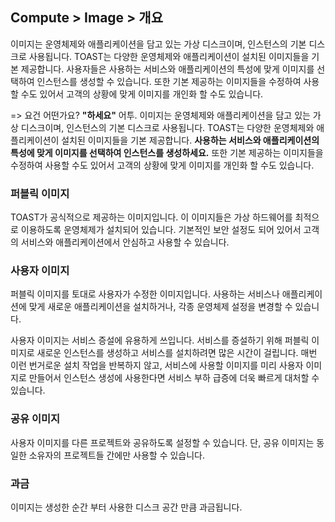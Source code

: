 ## Compute > Image > 개요

이미지는 운영체제와 애플리케이션을 담고 있는 가상 디스크이며, 인스턴스의 기본 디스크로 사용됩니다. TOAST는 다양한 운영체제와 애플리케이션이 설치된 이미지들을 기본 제공합니다. 사용자들은 사용하는 서비스와 애플리케이션의 특성에 맞게 이미지를 선택하여 인스턴스를 생성할 수 있습니다. 또한 기본 제공하는 이미지들을 수정하여 사용할 수도 있어서 고객의 상황에 맞게 이미지를 개인화 할 수도 있습니다. 

=> 요건 어떤가요? **"하세요"** 어투.
이미지는 운영체제와 애플리케이션을 담고 있는 가상 디스크이며, 인스턴스의 기본 디스크로 사용됩니다. TOAST는 다양한 운영체제와 애플리케이션이 설치된 이미지들을 기본 제공합니다. **사용하는 서비스와 애플리케이션의 특성에 맞게 이미지를 선택하여 인스턴스를 생성하세요.** 또한 기본 제공하는 이미지들을 수정하여 사용할 수도 있어서 고객의 상황에 맞게 이미지를 개인화 할 수도 있습니다.

### 퍼블릭 이미지

TOAST가 공식적으로 제공하는 이미지입니다. 이 이미지들은 가상 하드웨어를 최적으로 이용하도록 운영체제가 설치되어 있습니다. 기본적인 보안 설정도 되어 있어서 고객의 서비스와 애플리케이션에서 안심하고 사용할 수 있습니다.

### 사용자 이미지

퍼블릭 이미지를 토대로 사용자가 수정한 이미지입니다. 사용하는 서비스나 애플리케이션에 맞게 새로운 애플리케이션을 설치하거나, 각종 운영체제 설정을 변경할 수 있습니다.

사용자 이미지는 서비스 증설에 유용하게 쓰입니다. 서비스를 증설하기 위해 퍼블릭 이미지로 새로운 인스턴스를 생성하고 서비스를 설치하려면 많은 시간이 걸립니다. 매번 이런 번거로운 설치 작업을 반복하지 않고, 서비스에 사용할 이미지를 미리 사용자 이미지로 만들어서 인스턴스 생성에 사용한다면 서비스 부하 급증에 더욱 빠르게 대처할 수 있습니다.

### 공유 이미지

사용자 이미지를 다른 프로젝트와 공유하도록 설정할 수 있습니다. 단, 공유 이미지는 동일한 소유자의 프로젝트들 간에만 사용할 수 있습니다. 

### 과금

이미지는 생성한 순간 부터 사용한 디스크 공간 만큼 과금됩니다.